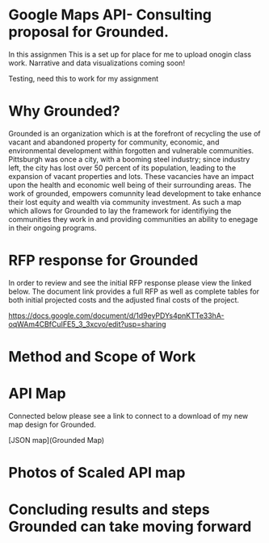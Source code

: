 # Google Maps API- Consulting proposal for Grounded. 

In this assignmen
This is a set up for place for me to upload onogin class work. Narrative and data visualizations coming soon!


Testing, need this to work for my assignment



# Why Grounded?
Grounded is an organization which is at the forefront of recycling the use of vacant and abandoned property for community, economic, and environmental development within forgotten and vulnerable communities. Pittsburgh was once a city, with a booming steel industry; since industry left, the city has lost over 50 percent of its population, leading to the expansion of vacant properties and lots. These vacancies have an impact upon the health and economic well being of their surrounding areas. The work of grounded, empowers comunnity lead development to take enhance their lost equity and wealth via community investment. As such a map which allows for Grounded to lay the framework for identifiying the communities they work in and providing communities an ability to enegage in their ongoing programs.


# RFP response for Grounded
In order to review and see the initial RFP response please view the linked below. The document link provides a full RFP as well as complete tables for both initial projected costs and the adjusted final costs of the project. 

https://docs.google.com/document/d/1d9eyPDYs4pnKTTe33hA-oqWAm4CBfCuIFE5_3_3xcvo/edit?usp=sharing


# Method and Scope of Work




# API Map
Connected below please see a link to connect to a download of my new map design for Grounded. 

[JSON map](Grounded Map)




 
  



# Photos of Scaled API map 


# Concluding results and steps Grounded can take moving forward
